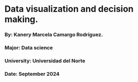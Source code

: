 # Data visualization and decision making. 

### By: Kanery Marcela Camargo Rodríguez.

### Major: Data science 

### University: Universidad del Norte

### Date: September 2024

 
